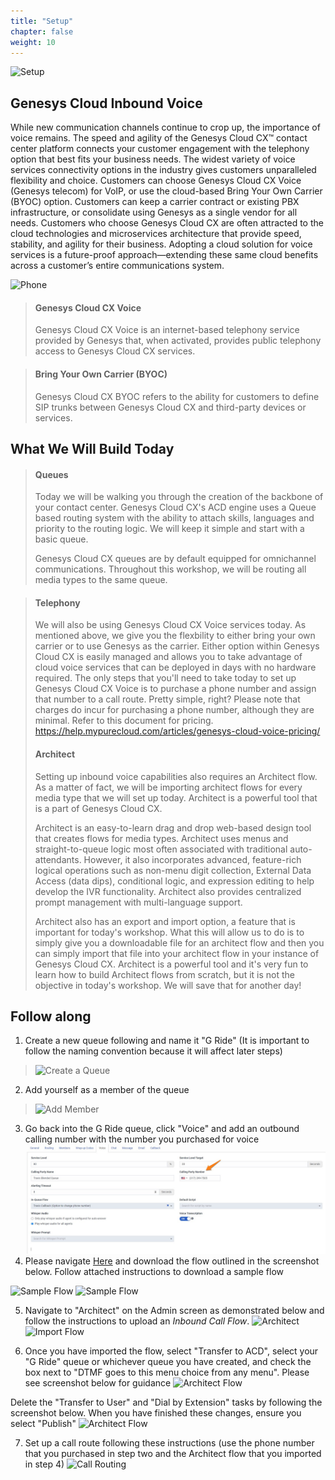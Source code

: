 ```yaml
---
title: "Setup"
chapter: false
weight: 10
---
```

![Setup](/images/setup2.jpg)
## Genesys Cloud Inbound Voice
While new communication channels continue to crop up, the importance of voice remains. The speed and agility of the Genesys Cloud CX™ contact center platform connects your customer engagement with the telephony option that best fits your business needs. The widest variety of voice services connectivity options in the industry gives customers unparalleled flexibility and choice. Customers can choose Genesys Cloud CX Voice (Genesys telecom) for VoIP, or use the cloud-based Bring Your Own Carrier (BYOC) option. Customers can keep a carrier contract or existing PBX infrastructure, or consolidate using Genesys as a single vendor for all needs. Customers who choose Genesys Cloud CX are often attracted to the cloud technologies and microservices architecture that provide speed, stability, and agility for their business. Adopting a cloud solution for voice services is a future-proof approach—extending these same cloud benefits across a customer’s entire communications system.

![Phone](/images/phone.png)

>#### Genesys Cloud CX Voice
>Genesys Cloud CX Voice is an internet-based telephony service provided by Genesys that, when activated, provides public telephony access to Genesys Cloud CX services.

>#### Bring Your Own Carrier (BYOC)
>Genesys Cloud CX BYOC refers to the ability for customers to define SIP trunks between Genesys Cloud CX and third-party devices or services.

## What We Will Build Today
>#### Queues
>Today we will be walking you through the creation of the backbone of your contact center. Genesys Cloud CX's ACD engine uses a Queue based routing system with the ability to attach skills, languages and priority to the routing logic. We will keep it simple and start with a basic queue. 
>
>Genesys Cloud CX queues are by default equipped for omnichannel communications. Throughout this workshop, we will be routing all media types to the same queue. 

>#### Telephony
>We will also be using Genesys Cloud CX Voice services today. As mentioned above, we give you the flexbility to either bring your own carrier or to use Genesys as the carrier. Either option within Genesys Cloud CX is easily managed and allows you to take advantage of cloud voice services that can be deployed in days with no hardware required. The only steps that you'll need to take today to set up Genesys Cloud CX Voice is to purchase a phone number and assign that number to a call route. Pretty simple, right? Please note that charges do incur for purchasing a phone number, although they are minimal. Refer to this document for pricing. https://help.mypurecloud.com/articles/genesys-cloud-voice-pricing/
>
>#### Architect
>
>Setting up inbound voice capabilities also requires an Architect flow. As a matter of fact, we will be importing architect flows for every media type that we will set up today. Architect is a powerful tool that is a part of Genesys Cloud CX. 
>
>Architect is an easy-to-learn drag and drop web-based design tool that creates flows for media types. Architect uses menus and straight-to-queue logic most often associated with traditional auto-attendants. However, it also incorporates advanced, feature-rich logical operations such as non-menu digit collection, External Data Access (data dips), conditional logic, and expression editing to help develop the IVR functionality. Architect also provides centralized prompt management with multi-language support.
>
>Architect also has an export and import option, a feature that is important for today's workshop. What this will allow us to do is to simply give you a downloadable file for an architect flow and then you can simply import that file into your architect flow in your instance of Genesys Cloud CX. Architect is a powerful tool and it's very fun to learn how to build Architect flows from scratch, but it is not the objective in today's workshop. We will save that for another day!

## Follow along

1. Create a new queue following and name it "G Ride" (It is important to follow the naming convention because it will affect later steps)
  >![Create a Queue](/images/createaqueue.jpg)

2. Add yourself as a member of the queue
  >![Add Member](/images/addmember.jpg)
3. Go back into the G Ride queue, click "Voice" and add an outbound calling number with the number you purchased for voice
  ![Queue Set Calling Party Number](/images/QueueSetCallingParty.jpg)
4. Please navigate [Here](https://help.mypurecloud.com/articles/download-architect-flow-examples/) and download the flow outlined in the screenshot below. Follow attached instructions to download a sample flow

 ![Sample Flow](/images/sampleflow.jpg)
 ![Sample Flow](/images/sampleinstructions.jpg)

5. Navigate to "Architect" on the Admin screen as demonstrated below and follow the instructions  to upload an _Inbound Call Flow_.
 ![Architect](/images/architect.jpg)
 ![Import Flow](/images/importflow.jpg)

6. Once you have imported the flow, select "Transfer to ACD", select your "G Ride" queue or whichever queue you have created, and check the box next to "DTMF goes to this menu choice from any menu". Please see screenshot below for guidance
  ![Architect Flow](/images/architectflow.jpg)

Delete the "Transfer to User" and "Dial by Extension" tasks by following the screenshot below. When you have finished these changes, ensure you select "Publish"
  ![Architect Flow](/images/architectflow1.jpg)
        
7. Set up a call route following these instructions (use the phone number that you purchased in step two and the Architect flow that you imported in step 4)
![Call Routing](/images/callrouting.jpg)
    
